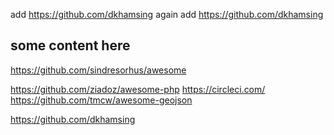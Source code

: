 add  https://github.com/dkhamsing again
add  https://github.com/dkhamsing

some content here
---

https://github.com/sindresorhus/awesome


 https://github.com/ziadoz/awesome-php
 https://circleci.com/
 https://github.com/tmcw/awesome-geojson
 
 https://github.com/dkhamsing
